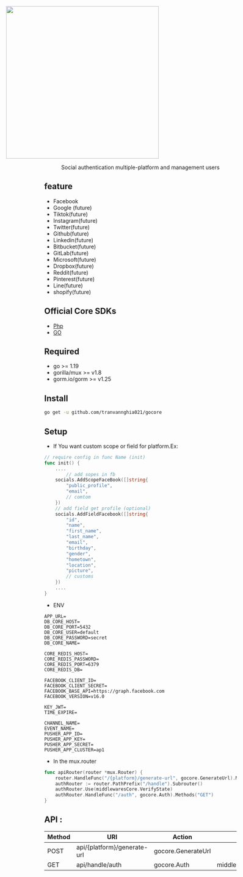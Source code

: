 <p align="center" style="width: 200px;display: flex;align-items: center;justify-content: center"><a href="#" target="_blank"><img src="https://i.ibb.co/vmC7sHn/pngwing-com.png" width="400"></a></p>
<p style="align-items: center; margin:5px auto;display: flex;justify-content: center">Social authentication multiple-platform and management users</p>

## feature
- Facebook
- Google (future)
- Tiktok(future)
- Instagram(future)
- Twitter(future)
- Github(future)
- Linkedin(future)
- Bitbucket(future)
- GitLab(future)
- Microsoft(future)
- Dropbox(future)
- Reddit(future)
- Pinterest(future)
- Line(future)
- shopify(future)
## Official Core SDKs
<div>
<ul>
    <li><a href="https://github.com/tranvannghia021/core">Php</a></li>
    <li><a href="https://github.com/tranvannghia021/gocore">GO</a></li>
</ul>
</div>


## Required
- go >= 1.19
- gorilla/mux >= v1.8
- gorm.io/gorm >= v1.25
## Install
```bash
go get -u github.com/tranvannghia021/gocore
```
## Setup
-    If You want custom scope or field for platform.Ex:

```go
// require config in func Name (init) 
func init() {
	....
		// add sopes in fb
	socials.AddScopeFaceBook([]string{
		"public_profile",
		"email",
		// comtom
	})
    // add field get profile (optional)
	socials.AddFieldFacebook([]string{
		"id",
		"name",
		"first_name",
		"last_name",
		"email",
		"birthday",
		"gender",
		"hometown",
		"location",
		"picture",
		// customs
	})
	....
}

```


- ENV

```env
APP_URL=
DB_CORE_HOST=
DB_CORE_PORT=5432
DB_CORE_USER=default
DB_CORE_PASSWORD=secret
DB_CORE_NAME=

CORE_REDIS_HOST=
CORE_REDIS_PASSWORD=
CORE_REDIS_PORT=6379
CORE_REDIS_DB=

FACEBOOK_CLIENT_ID=
FACEBOOK_CLIENT_SECRET=
FACEBOOK_BASE_API=https://graph.facebook.com
FACEBOOK_VERSION=v16.0

KEY_JWT=
TIME_EXPIRE=

CHANNEL_NAME=
EVENT_NAME=
PUSHER_APP_ID=
PUSHER_APP_KEY=
PUSHER_APP_SECRET=
PUSHER_APP_CLUSTER=ap1

```
- In the mux.router
```go
func apiRouter(router *mux.Router) {
    router.HandleFunc("/{platform}/generate-url", gocore.GenerateUrl).Methods("POST")
    authRouter := router.PathPrefix("/handle").Subrouter()
    authRouter.Use(middlewaresCore.VerifyState)
    authRouter.HandleFunc("/auth", gocore.Auth).Methods("GET")
}

```
## API :

| Method  | URI |  Action | Middleware |
|---------| --- | --- | --- |
| POST    | api/{platform}/generate-url |  gocore.GenerateUrl |   |
| GET     | api/handle/auth |  gocore.Auth | middlewaresCore.VerifyState

